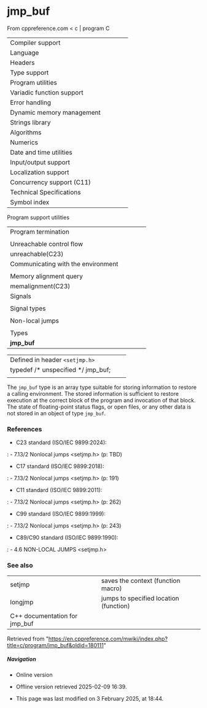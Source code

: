 # jmp_buf

From cppreference.com
< c‎ | program
 C

|  |  |  |  |  |
| --- | --- | --- | --- | --- |
| Compiler support | | | | |
| Language | | | | |
| Headers | | | | |
| Type support | | | | |
| Program utilities | | | | |
| Variadic function support | | | | |
| Error handling | | | | |
| Dynamic memory management | | | | |
| Strings library | | | | |
| Algorithms | | | | |
| Numerics | | | | |
| Date and time utilities | | | | |
| Input/output support | | | | |
| Localization support | | | | |
| Concurrency support (C11) | | | | |
| Technical Specifications | | | | |
| Symbol index | | | | |

 Program support utilities

|  |  |  |  |  |
| --- | --- | --- | --- | --- |
| Program termination | | | | |
| |  |  |  |  |  | | --- | --- | --- | --- | --- | | abort | | | | | | exit | | | | | | quick_exit(C11) | | | | | | _Exit(C99) | | | | | | |  |  |  |  |  | | --- | --- | --- | --- | --- | | atexit | | | | | | at_quick_exit(C11) | | | | | | EXIT_SUCCESSEXIT_FAILURE | | | | | |
| Unreachable control flow | | | | |
| unreachable(C23) | | | | |
| Communicating with the environment | | | | |
| |  |  |  |  |  | | --- | --- | --- | --- | --- | | getenvgetenv_s(C11) | | | | | | |  |  |  |  |  | | --- | --- | --- | --- | --- | | system | | | | | |  | | | | | |
| Memory alignment query | | | | |
| memalignment(C23) | | | | |
| Signals | | | | |
| |  |  |  |  |  | | --- | --- | --- | --- | --- | | signal | | | | | | raise | | | | | | sig_atomic_t | | | | | | |  |  |  |  |  | | --- | --- | --- | --- | --- | | SIG_DFLSIG_IGN | | | | | | SIG_ERR | | | | | |
| Signal types | | | | |
| |  |  |  |  |  | | --- | --- | --- | --- | --- | | SIGABRTSIGFPESIGILL | | | | | | |  |  |  |  |  | | --- | --- | --- | --- | --- | | SIGINTSIGSEGVSIGTERM | | | | | |
| Non-local jumps | | | | |
| |  |  |  |  |  | | --- | --- | --- | --- | --- | | setjmp | | | | | | |  |  |  |  |  | | --- | --- | --- | --- | --- | | longjmp | | | | | |
| Types | | | | |
| ****jmp_buf**** | | | | |

|  |  |  |
| --- | --- | --- |
| Defined in header `<setjmp.h>` |  |  |
| typedef /\* unspecified \*/ jmp_buf; |  |  |
|  |  |  |

The `jmp_buf` type is an array type suitable for storing information to restore a calling environment. The stored information is sufficient to restore execution at the correct block of the program and invocation of that block. The state of floating-point status flags, or open files, or any other data is not stored in an object of type `jmp_buf`.

### References

- C23 standard (ISO/IEC 9899:2024):

:   - 7.13/2 Nonlocal jumps <setjmp.h> (p: TBD)

- C17 standard (ISO/IEC 9899:2018):

:   - 7.13/2 Nonlocal jumps <setjmp.h> (p: 191)

- C11 standard (ISO/IEC 9899:2011):

:   - 7.13/2 Nonlocal jumps <setjmp.h> (p: 262)

- C99 standard (ISO/IEC 9899:1999):

:   - 7.13/2 Nonlocal jumps <setjmp.h> (p: 243)

- C89/C90 standard (ISO/IEC 9899:1990):

:   - 4.6 NON-LOCAL JUMPS <setjmp.h>

### See also

|  |  |
| --- | --- |
| setjmp | saves the context   (function macro) |
| longjmp | jumps to specified location   (function) |
| C++ documentation for jmp_buf | |

Retrieved from "<https://en.cppreference.com/mwiki/index.php?title=c/program/jmp_buf&oldid=180111>"

##### Navigation

- Online version
- Offline version retrieved 2025-02-09 16:39.

- This page was last modified on 3 February 2025, at 18:44.